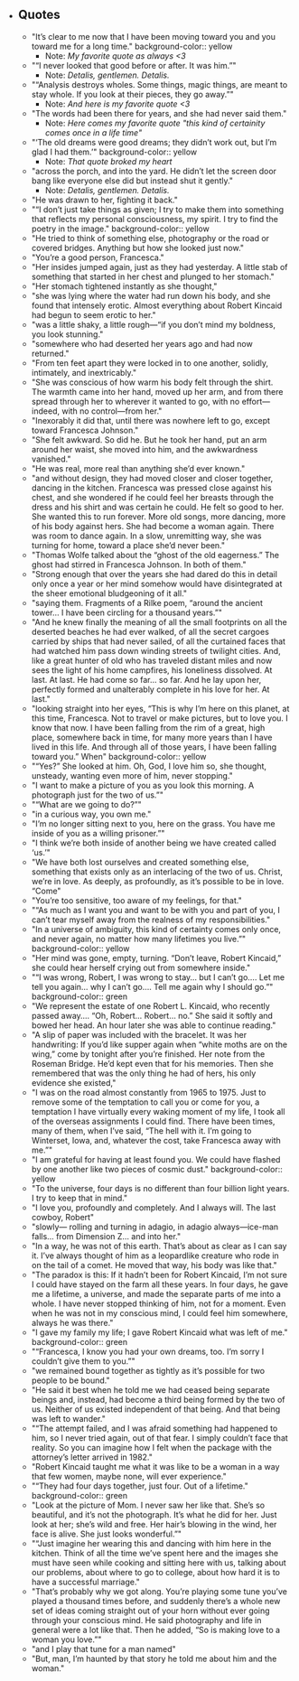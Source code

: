 - ## Quotes
	- "It’s clear to me now that I have been moving toward you and you toward me for a long time."
	  background-color:: yellow
		- Note: *My favorite quote as always <3*
	- "“I never looked that good before or after. It was him.”"
		- Note: *Detalis, gentlemen. Detalis.*
	- "“Analysis destroys wholes. Some things, magic things, are meant to stay whole. If you look at their pieces, they go away.”"
		- Note: *And here is my favorite quote <3*
	- "The words had been there for years, and she had never said them."
		- Note: *Here comes my favorite quote "this kind of certainity comes once in a life time"*
	- "‘The old dreams were good dreams; they didn’t work out, but I’m glad I had them.’"
	  background-color:: yellow
		- Note: *That quote broked my heart*
	- "across the porch, and into the yard. He didn’t let the screen door bang like everyone else did but instead shut it gently."
		- Note: *Detalis, gentlemen. Detalis.*
	- "He was drawn to her, fighting it back."
	- "“I don’t just take things as given; I try to make them into something that reflects my personal consciousness, my spirit. I try to find the poetry in the image."
	  background-color:: yellow
	- "He tried to think of something else, photography or the road or covered bridges. Anything but how she looked just now."
	- "You’re a good person, Francesca."
	- "Her insides jumped again, just as they had yesterday. A little stab of something that started in her chest and plunged to her stomach."
	- "Her stomach tightened instantly as she thought,"
	- "she was lying where the water had run down his body, and she found that intensely erotic. Almost everything about Robert Kincaid had begun to seem erotic to her."
	- "was a little shaky, a little rough—“if you don’t mind my boldness, you look stunning."
	- "somewhere who had deserted her years ago and had now returned."
	- "From ten feet apart they were locked in to one another, solidly, intimately, and inextricably."
	- "She was conscious of how warm his body felt through the shirt. The warmth came into her hand, moved up her arm, and from there spread through her to wherever it wanted to go, with no effort— indeed, with no control—from her."
	- "Inexorably it did that, until there was nowhere left to go, except toward Francesca Johnson."
	- "She felt awkward. So did he. But he took her hand, put an arm around her waist, she moved into him, and the awkwardness vanished."
	- "He was real, more real than anything she’d ever known."
	- "and without design, they had moved closer and closer together, dancing in the kitchen. Francesca was pressed close against his chest, and she wondered if he could feel her breasts through the dress and his shirt and was certain he could. He felt so good to her. She wanted this to run forever. More old songs, more dancing, more of his body against hers. She had become a woman again. There was room to dance again. In a slow, unremitting way, she was turning for home, toward a place she’d never been."
	- "Thomas Wolfe talked about the “ghost of the old eagerness.” The ghost had stirred in Francesca Johnson. In both of them."
	- "Strong enough that over the years she had dared do this in detail only once a year or her mind somehow would have disintegrated at the sheer emotional bludgeoning of it all."
	- "saying them. Fragments of a Rilke poem, “around the ancient tower… I have been circling for a thousand years.”"
	- "And he knew finally the meaning of all the small footprints on all the deserted beaches he had ever walked, of all the secret cargoes carried by ships that had never sailed, of all the curtained faces that had watched him pass down winding streets of twilight cities. And, like a great hunter of old who has traveled distant miles and now sees the light of his home campfires, his loneliness dissolved. At last. At last. He had come so far… so far. And he lay upon her, perfectly formed and unalterably complete in his love for her. At last."
	- "looking straight into her eyes, “This is why I’m here on this planet, at this time, Francesca. Not to travel or make pictures, but to love you. I know that now. I have been falling from the rim of a great, high place, somewhere back in time, for many more years than I have lived in this life. And through all of those years, I have been falling toward you.” When"
	  background-color:: yellow
	- "“Yes?” She looked at him. Oh, God, I love him so, she thought, unsteady, wanting even more of him, never stopping."
	- "I want to make a picture of you as you look this morning. A photograph just for the two of us.”"
	- "“What are we going to do?”"
	- "in a curious way, you own me."
	- "I’m no longer sitting next to you, here on the grass. You have me inside of you as a willing prisoner.”"
	- "I think we’re both inside of another being we have created called ‘us.’"
	- "We have both lost ourselves and created something else, something that exists only as an interlacing of the two of us. Christ, we’re in love. As deeply, as profoundly, as it’s possible to be in love. “Come"
	- "You’re too sensitive, too aware of my feelings, for that."
	- "“As much as I want you and want to be with you and part of you, I can’t tear myself away from the realness of my responsibilities."
	- "In a universe of ambiguity, this kind of certainty comes only once, and never again, no matter how many lifetimes you live.”"
	  background-color:: yellow
	- "Her mind was gone, empty, turning. “Don’t leave, Robert Kincaid,” she could hear herself crying out from somewhere inside."
	- "“I was wrong, Robert, I was wrong to stay… but I can’t go…. Let me tell you again… why I can’t go…. Tell me again why I should go.”"
	  background-color:: green
	- "We represent the estate of one Robert L. Kincaid, who recently passed away…. “Oh, Robert… Robert… no.” She said it softly and bowed her head. An hour later she was able to continue reading."
	- "A slip of paper was included with the bracelet. It was her handwriting: If you’d like supper again when “white moths are on the wing,” come by tonight after you’re finished. Her note from the Roseman Bridge. He’d kept even that for his memories. Then she remembered that was the only thing he had of hers, his only evidence she existed,"
	- "I was on the road almost constantly from 1965 to 1975. Just to remove some of the temptation to call you or come for you, a temptation I have virtually every waking moment of my life, I took all of the overseas assignments I could find. There have been times, many of them, when I’ve said, “The hell with it. I’m going to Winterset, Iowa, and, whatever the cost, take Francesca away with me.”"
	- "I am grateful for having at least found you. We could have flashed by one another like two pieces of cosmic dust."
	  background-color:: yellow
	- "To the universe, four days is no different than four billion light years. I try to keep that in mind."
	- "I love you, profoundly and completely. And I always will. The last cowboy, Robert"
	- "slowly— rolling and turning in adagio, in adagio always—ice-man falls… from Dimension Z… and into her."
	- "In a way, he was not of this earth. That’s about as clear as I can say it. I’ve always thought of him as a leopardlike creature who rode in on the tail of a comet. He moved that way, his body was like that."
	- "The paradox is this: If it hadn’t been for Robert Kincaid, I’m not sure I could have stayed on the farm all these years. In four days, he gave me a lifetime, a universe, and made the separate parts of me into a whole. I have never stopped thinking of him, not for a moment. Even when he was not in my conscious mind, I could feel him somewhere, always he was there."
	- "I gave my family my life; I gave Robert Kincaid what was left of me."
	  background-color:: green
	- "“Francesca, I know you had your own dreams, too. I’m sorry I couldn’t give them to you.”"
	- "we remained bound together as tightly as it’s possible for two people to be bound."
	- "He said it best when he told me we had ceased being separate beings and, instead, had become a third being formed by the two of us. Neither of us existed independent of that being. And that being was left to wander."
	- "“The attempt failed, and I was afraid something had happened to him, so I never tried again, out of that fear. I simply couldn’t face that reality. So you can imagine how I felt when the package with the attorney’s letter arrived in 1982."
	- "Robert Kincaid taught me what it was like to be a woman in a way that few women, maybe none, will ever experience."
	- "“They had four days together, just four. Out of a lifetime."
	  background-color:: green
	- "Look at the picture of Mom. I never saw her like that. She’s so beautiful, and it’s not the photograph. It’s what he did for her. Just look at her; she’s wild and free. Her hair’s blowing in the wind, her face is alive. She just looks wonderful.”"
	- "“Just imagine her wearing this and dancing with him here in the kitchen. Think of all the time we’ve spent here and the images she must have seen while cooking and sitting here with us, talking about our problems, about where to go to college, about how hard it is to have a successful marriage."
	- "That’s probably why we got along. You’re playing some tune you’ve played a thousand times before, and suddenly there’s a whole new set of ideas coming straight out of your horn without ever going through your conscious mind. He said photography and life in general were a lot like that. Then he added, “So is making love to a woman you love.”"
	- "and I play that tune for a man named"
	- "But, man, I’m haunted by that story he told me about him and the woman."